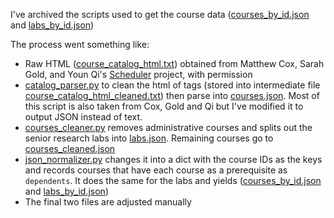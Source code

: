 I've archived the scripts used to get the course data ([courses_by_id.json](../courses_by_id.json) and [labs_by_id.json](../labs_by_id.json))

The process went something like:

- Raw HTML ([course_catalog_html.txt](course_catalog_html.txt)) obtained from Matthew Cox, Sarah Gold, and Youn Qi's [Scheduler](https://github.com/matthewjcox/scheduler/) project, with permission
- [catalog_parser.py](catalog_parser.py) to clean the html of tags (stored into intermediate file [course_catalog_html_cleaned.txt](course_catalog_html_cleaned.txt)) then parse into [courses.json](courses.json). Most of this script is also taken from Cox, Gold and Qi but I've modified it to output JSON instead of text.
- [courses_cleaner.py](courses_cleaner.py) removes administrative courses and splits out the senior research labs into [labs.json](labs.json). Remaining courses go to [courses_cleaned.json](courses_cleaned.json)
- [json_normalizer.py](json_normalizer.py) changes it into a dict with the course IDs as the keys and records courses that have each course as a prerequisite as `dependents`. It does the same for the labs and yields ([courses_by_id.json](../courses_by_id.json) and [labs_by_id.json](../labs_by_id.json))
- The final two files are adjusted manually
